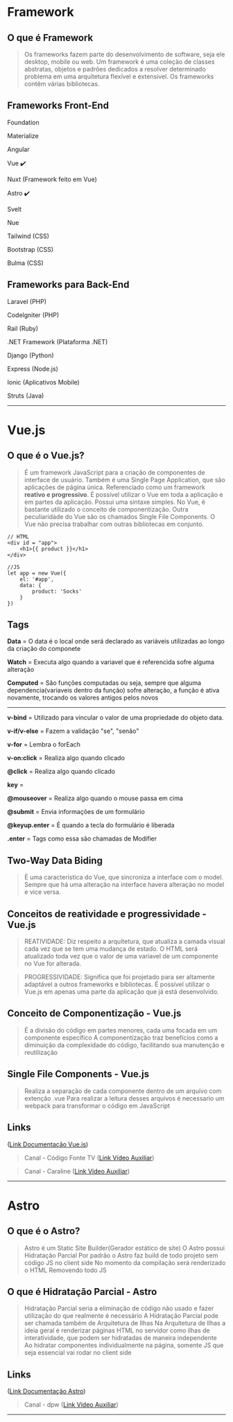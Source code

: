 # Framework

## O que é Framework

> Os frameworks fazem parte do desenvolvimento de software, seja ele desktop, mobile ou web. 
> Um framework é uma coleção de classes abstratas, objetos e padrões dedicados a resolver determinado problema em uma arquitetura flexível e extensível. 
> Os frameworks contêm várias bibliotecas.

## Frameworks Front-End

Foundation

Materialize 

Angular

Vue ✔️

Nuxt (Framework feito em Vue)

Astro ✔️

Svelt

Nue

Tailwind (CSS)

Bootstrap (CSS)

Bulma (CSS)



## Frameworks para Back-End

Laravel (PHP)

Codelgniter (PHP)

Rail (Ruby)

.NET Framework (Plataforma .NET)

Django (Python)

Express (Node.js)

Ionic (Aplicativos Mobile)

Struts (Java)
______________________________________________________________________________________________



# Vue.js

## O que é o Vue.js?

> É um framework JavaScript para a criação de componentes de interface de usuário. 
> Também é uma Single Page Application, que são aplicações de página única. 
> Referenciado como um framework **reativo e progressivo**. 
> É possível utilizar o Vue em toda a aplicação e em partes da aplicação. 
> Possui uma sintaxe simples. 
> No Vue, é bastante utilizado o conceito de componentização. 
> Outra peculiaridade do Vue são os chamados Single File Components. 
> O Vue não precisa trabalhar com outras bibliotecas em conjunto.

 
``` 
// HTML
<div id = "app"> 
    <h1>{{ product }}</h1>
</div> 
```

```
//JS
let app = new Vue({
    el: '#app',
    data: {
        product: 'Socks'
    }
})
```

## Tags

**Data** = O data é o local onde será declarado as variáveis utilizadas ao longo da criação do componete

**Watch** = Executa algo quando a variavel que é referencida sofre alguma alteração

**Computed** = São funções computadas ou seja, sempre que alguma dependencia(variaveis dentro da função) sofre alteração, a função é ativa novamente, trocando os valores antigos pelos novos  

______________________________________________________________________________________________

**v-bind** = Utilizado para vincular o valor de uma propriedade do objeto data.

**v-if/v-else** = Fazem a validação "se", "senão"

**v-for** = Lembra o forEach

**v-on:click** = Realiza algo quando clicado

**@click** = Realiza algo quando clicado

**key** = 

**@mouseover** = Realiza algo quando o mouse passa em cima

**@submit** = Envia informações de um formulário

**@keyup.enter** = É quando a tecla do formulário é liberada 

**.enter** = Tags como essa são chamadas de Modifier 



## Two-Way Data Biding

> É uma caracteristica do Vue, que sincroniza a interface com o model.
> Sempre que há uma alteração na interface havera alteração no model e vice versa.


## Conceitos de reatividade e progressividade - Vue.js

> REATIVIDADE: Diz respeito a arquitetura, que atualiza a camada visual cada vez que se tem uma mudança de estado.
> O HTML será atualizado toda vez que o valor de uma variavel de um componente no Vue for alterada.

> PROGRESSIVIDADE: Significa que foi projetado para ser altamente adaptável a outros frameworks e bibliotecas.
> É possível utilizar o Vue.js em apenas uma parte da aplicação que já está desenvolvido.

## Conceito de Componentização - Vue.js

> É a divisão do código em partes menores, cada uma focada em um componente específico
> A componentização traz benefícios como a diminuição da complexidade do código, facilitando sua manutenção e reutilização

## Single File Components - Vue.js

> Realiza a separação de cada componente dentro de um arquivo com extenção .vue
> Para realizar a leitura desses arquivos é necessario um webpack para transformar o código em JavaScript

## Links

([Link Documentação Vue.js](https://vuejs.org/))

> Canal - Código Fonte TV
([Link Vídeo Auxiliar](https://youtu.be/bEl6yN3vd-U?si=XbQ9WUJbRrxPfMKs))

> Canal - Caraline
([Link Vídeo Auxiliar](https://youtu.be/1W35ITPUp6Y?si=l8gAnMSuwsHzUGJO))
______________________________________________________________________________________________



# Astro

## O que é o Astro?

> Astro é um Static Site Builder(Gerador estático de site)
> O Astro possui Hidratação Parcial 
> Por padrão o Astro faz build de todo projeto sem código JS no client side 
> No momento da compilação será renderizado o HTML Removendo todo JS

## O que é Hidratação Parcial - Astro

> Hidratação Parcial seria a eliminação de código não usado e fazer utilização do que realmente é necessário
> A Hidratação Parcial pode ser chamada também de Arquitetura de Ilhas
> Na Arquitetura de Ilhas a ideia geral é renderizar páginas HTML no servidor como ilhas de interatividade, que podem ser hidratadas de maneira independente 
> Ao hidratar componentes individualmente na página, somente JS que seja essencial vai rodar no client side  

## Links

([Link Documentação Astro](https://astro.build/))

> Canal - dpw
([Link Vídeo Auxiliar](https://youtu.be/jIg0b_lAJss?si=75eZVZdZ46VYqW3t))
______________________________________________________________________________________________



 
